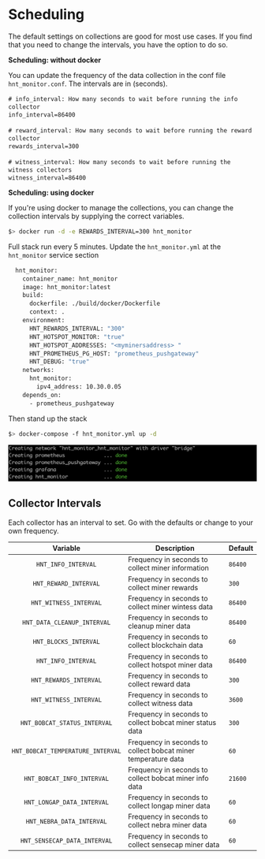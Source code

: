 # Scheduling

The default settings on collections are good for most use cases. If you find that you need to change the intervals, you have the option to do so.

**Scheduling: without docker**

You can update the frequency of the data collection in the conf file `hnt_monitor.conf`. The intervals are in (seconds).

```
# info_interval: How many seconds to wait before running the info collector
info_interval=86400

# reward_interval: How many seconds to wait before running the reward collector
rewards_interval=300

# witness_interval: How many seconds to wait before running the witness collectors
witness_interval=86400
```


**Scheduling: using docker**

If you're using docker to manage the collections, you can change the collection intervals by supplying the correct variables. 

```bash
$> docker run -d -e REWARDS_INTERVAL=300 hnt_monitor
```

Full stack run every 5 minutes. Update the `hnt_monitor.yml` at the `hnt_monitor` service section

```bash
  hnt_monitor:
    container_name: hnt_monitor
    image: hnt_monitor:latest
    build:
      dockerfile: ./build/docker/Dockerfile
      context: .
    environment:
      HNT_REWARDS_INTERVAL: "300"
      HNT_HOTSPOT_MONITOR: "true"
      HNT_HOTSPOT_ADDRESSES: "<myminersaddress> "
      HNT_PROMETHEUS_PG_HOST: "prometheus_pushgateway"
      HNT_DEBUG: "true"
    networks:
      hnt_monitor:
        ipv4_address: 10.30.0.05
    depends_on:
      - prometheus_pushgateway
```

Then stand up the stack

```bash
$> docker-compose -f hnt_monitor.yml up -d
```
![composeup](images/compose-up.png)

## Collector Intervals

Each collector has an interval to set. Go with the defaults or change to your own frequency.

| Variable | Description | Default |
|:--------:|-------------|---------|
| `HNT_INFO_INTERVAL` | Frequency in seconds to collect miner information | `86400` |
| `HNT_REWARD_INTERVAL` | Frequency in seconds to collect miner rewards | `300` |
| `HNT_WITNESS_INTERVAL` | Frequency in seconds to collect miner wintess data | `86400` |
| `HNT_DATA_CLEANUP_INTERVAL` | Frequency in seconds to cleanup miner data | `86400` |
| `HNT_BLOCKS_INTERVAL` | Frequency in seconds to collect blockchain data | `60` |
| `HNT_INFO_INTERVAL` | Frequency in seconds to collect hotspot miner data | `86400` |
| `HNT_REWARDS_INTERVAL` | Frequency in seconds to collect reward data | `300` |
| `HNT_WITNESS_INTERVAL` | Frequency in seconds to collect witness data | `3600` |
| `HNT_BOBCAT_STATUS_INTERVAL` | Frequency in seconds to collect bobcat miner status data | `300` |
| `HNT_BOBCAT_TEMPERATURE_INTERVAL` | Frequency in seconds to collect bobcat miner temperature data | `60` |
| `HNT_BOBCAT_INFO_INTERVAL` | Frequency in seconds to collect bobcat miner info data | `21600` |
| `HNT_LONGAP_DATA_INTERVAL` | Frequency in seconds to collect longap miner data | `60` |
| `HNT_NEBRA_DATA_INTERVAL` | Frequency in seconds to collect nebra miner data | `60` |
| `HNT_SENSECAP_DATA_INTERVAL` | Frequency in seconds to collect sensecap miner data | `60` |
